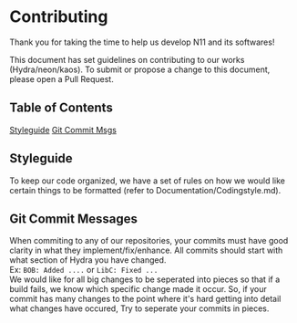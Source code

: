 # Contributing
Thank you for taking the time to help us develop N11 and its softwares!

This document has set guidelines on contributing to our works (Hydra/neon/kaos). To submit or propose a change to this document, please open a Pull Request.

## Table of Contents
[Styleguide](#Styleguide)
[Git Commit Msgs](#Git-Commit-Messages)

## Styleguide 
To keep our code organized, we have a set of rules on how we would like certain things to be formatted (refer to Documentation/Codingstyle.md).

## Git Commit Messages
When commiting to any of our repositories, your commits must have good clarity in what they implement/fix/enhance. All commits should start with what section of Hydra you have changed.
<br> 
Ex: `BOB: Added ....` or `LibC: Fixed ...`
<br>
We would like for all big changes to be seperated into pieces so that if a build fails, we know which specific change made it occur. So, if your commit has many changes to the point where it's hard getting into detail what changes have occured, Try to seperate your commits in pieces.